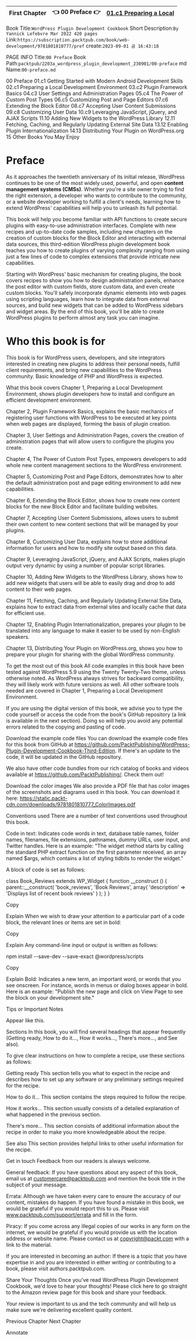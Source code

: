 
| First Chapter | 👈 00 Preface 👉 |  [ 01.c1 Preparing a Local ](/packtpub/2203a_wordpress_plugin_development_230901/01_c1-preparing_a_local) |
|:---:|:---:|:---:|

Book Title:` WordPress Plugin Development Cookbook `
Short Description:` By Yannick Lefebvre Mar 2022 420 pages `
Link:` https://subscription.packtpub.com/book/web-development/9781801810777/pref `
create:` 2023-09-01 금 16:43:18 `

PAGE INFO Title:` 00 Preface `
Book Path:` packtpub/2203a_wordpress_plugin_development_230901/00-preface `
md Name:` 00-preface.md `


00 Preface
01.c1 Getting Started with Modern Android Development Skills
02.c1 Preparing a Local Development Environment
03.c2 Plugin Framework Basics
04.c3 User Settings and Administration Pages
05.c4 The Power of Custom Post Types
06.c5 Customizing Post and Page Editors
07.c6 Extending the Block Editor
08.c7 Accepting User Content Submissions
09.c8 Customizing User Data
10.c9 Leveraging JavaScript, jQuery, and AJAX Scripts
11.10 Adding New Widgets to the WordPress Library
12.11 Fetching, Caching, and Regularly Updating External Site Data
13.12 Enabling Plugin Internationalization
14.13 Distributing Your Plugin on WordPress.org
15 Other Books You May Enjoy


# Preface

As it approaches the twentieth anniversary of its initial release, WordPress continues to be one of the most widely used, powerful, and open **content management systems (CMSs)**. Whether you're a site owner trying to find the right extension, a developer who wants to contribute to the community, or a website developer working to fulfill a client's needs, learning how to extend WordPress' capabilities will help you to unleash its full potential.

This book will help you become familiar with API functions to create secure plugins with easy-to-use administration interfaces. Complete with new recipes and up-to-date code samples, including new chapters on the creation of custom blocks for the Block Editor and interacting with external data sources, this third-edition WordPress plugin development book teaches you how to create plugins of varying complexity ranging from using just a few lines of code to complex extensions that provide intricate new capabilities.

Starting with WordPress' basic mechanism for creating plugins, the book covers recipes to show you how to design administration panels, enhance the post editor with custom fields, store custom data, and even create custom blocks. You'll safely incorporate dynamic elements into web pages using scripting languages, learn how to integrate data from external sources, and build new widgets that can be added to WordPress sidebars and widget areas. By the end of this book, you'll be able to create WordPress plugins to perform almost any task you can imagine.

# Who this book is for

This book is for WordPress users, developers, and site integrators interested in creating new plugins to address their personal needs, fulfill client requirements, and bring new capabilities to the WordPress community. Basic knowledge of PHP and WordPress is expected.

What this book covers
Chapter 1, Preparing a Local Development Environment, shows plugin developers how to install and configure an efficient development environment.

Chapter 2, Plugin Framework Basics, explains the basic mechanics of registering user functions with WordPress to be executed at key points when web pages are displayed, forming the basis of plugin creation.

Chapter 3, User Settings and Administration Pages, covers the creation of administration pages that will allow users to configure the plugins you create.

Chapter 4, The Power of Custom Post Types, empowers developers to add whole new content management sections to the WordPress environment.

Chapter 5, Customizing Post and Page Editors, demonstrates how to alter the default administration post and page editing environment to add new capabilities.

Chapter 6, Extending the Block Editor, shows how to create new content blocks for the new Block Editor and facilitate building websites.

Chapter 7, Accepting User Content Submissions, allows users to submit their own content to new content sections that will be managed by your plugins.

Chapter 8, Customizing User Data, explains how to store additional information for users and how to modify site output based on this data.

Chapter 9, Leveraging JavaScript, jQuery, and AJAX Scripts, makes plugin output very dynamic by using a number of popular script libraries.

Chapter 10, Adding New Widgets to the WordPress Library, shows how to add new widgets that users will be able to easily drag and drop to add content to their web pages.

Chapter 11, Fetching, Caching, and Regularly Updating External Site Data, explains how to extract data from external sites and locally cache that data for efficient use.

Chapter 12, Enabling Plugin Internationalization, prepares your plugin to be translated into any language to make it easier to be used by non-English speakers.

Chapter 13, Distributing Your Plugin on WordPress.org, shows you how to prepare your plugin for sharing with the global WordPress community.

To get the most out of this book
All code examples in this book have been tested against WordPress 5.9 using the Twenty Twenty-Two theme, unless otherwise noted. As WordPress always strives for backward compatibility, they will likely work with future versions as well. All other software tools needed are covered in Chapter 1, Preparing a Local Development Environment.


If you are using the digital version of this book, we advise you to type the code yourself or access the code from the book's GitHub repository (a link is available in the next section). Doing so will help you avoid any potential errors related to the copying and pasting of code.

Download the example code files
You can download the example code files for this book from GitHub at https://github.com/PacktPublishing/WordPress-Plugin-Development-Cookbook-Third-Edition. If there's an update to the code, it will be updated in the GitHub repository.

We also have other code bundles from our rich catalog of books and videos available at https://github.com/PacktPublishing/. Check them out!

Download the color images
We also provide a PDF file that has color images of the screenshots and diagrams used in this book. You can download it here: https://static.packt-cdn.com/downloads/9781801810777_ColorImages.pdf

Conventions used
There are a number of text conventions used throughout this book.

Code in text: Indicates code words in text, database table names, folder names, filenames, file extensions, pathnames, dummy URLs, user input, and Twitter handles. Here is an example: "The widget method starts by calling the standard PHP extract function on the first parameter received, an array named $args, which contains a list of styling tidbits to render the widget."

A block of code is set as follows:

class Book_Reviews extends WP_Widget {
    function __construct () {
        parent::__construct( 'book_reviews', 
            'Book Reviews',
            array( 'description' =>
                   'Displays list of recent book reviews' ) );
    }
} 

Copy

Explain
When we wish to draw your attention to a particular part of a code block, the relevant lines or items are set in bold:

</tr><tr>
<td colspan="2">
<div class="g-recaptcha"
data-sitekey="[my-site-key]"></div>
</td>

Copy

Explain
Any command-line input or output is written as follows:

npm install --save-dev --save-exact @wordpress/scripts

Copy

Explain
Bold: Indicates a new term, an important word, or words that you see onscreen. For instance, words in menus or dialog boxes appear in bold. Here is an example: "Publish the new page and click on View Page to see the block on your development site."

Tips or Important Notes

Appear like this.

Sections
In this book, you will find several headings that appear frequently (Getting ready, How to do it..., How it works..., There's more..., and See also).

To give clear instructions on how to complete a recipe, use these sections as follows:

Getting ready
This section tells you what to expect in the recipe and describes how to set up any software or any preliminary settings required for the recipe.

How to do it…
This section contains the steps required to follow the recipe.

How it works…
This section usually consists of a detailed explanation of what happened in the previous section.

There's more…
This section consists of additional information about the recipe in order to make you more knowledgeable about the recipe.

See also
This section provides helpful links to other useful information for the recipe.

Get in touch
Feedback from our readers is always welcome.

General feedback: If you have questions about any aspect of this book, email us at customercare@packtpub.com and mention the book title in the subject of your message.

Errata: Although we have taken every care to ensure the accuracy of our content, mistakes do happen. If you have found a mistake in this book, we would be grateful if you would report this to us. Please visit www.packtpub.com/support/errata and fill in the form.

Piracy: If you come across any illegal copies of our works in any form on the internet, we would be grateful if you would provide us with the location address or website name. Please contact us at copyright@packt.com with a link to the material.

If you are interested in becoming an author: If there is a topic that you have expertise in and you are interested in either writing or contributing to a book, please visit authors.packtpub.com.

Share Your Thoughts
Once you've read WordPress Plugin Development Cookbook, we'd love to hear your thoughts! Please click here to go straight to the Amazon review page for this book and share your feedback.

Your review is important to us and the tech community and will help us make sure we're delivering excellent quality content.

Previous Chapter
Next Chapter








Annotate

